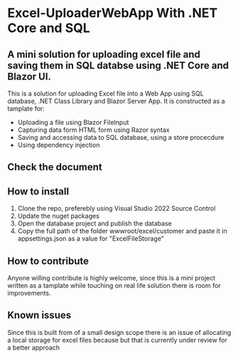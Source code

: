 # Excel-UploaderWebApp With .NET Core and SQL 

## A mini solution for uploading excel file and saving them in SQL databse using .NET Core and Blazor UI. 

This is a solution for uploading Excel file into a Web App using SQL database, .NET Class Library and Blazor Server App. It is constructed as a tamplate for:

* Uploading a file using Blazor FileInput
* Capturing data form HTML form using Razor syntax
* Saving and accessing data to SQL database, using a store procecdure
* Using dependency injection


 ## Check the document
<a href="https://github.com/DevZe/TechnicalInterviewSolution/blob/master/Excel%20Uploader%20Solution%20Design.pdf" target="blank">
 <a/>
 
 
 ## How to install
 
 1. Clone the repo, preferebly using Visual Studio 2022 Source Control
 2. Update the nuget packages 
 3. Open the database project and publish the database
 4. Copy the full path of the folder wwwroot/excel/customer and paste it in appsettings.json as a value for "ExcelFileStorage"

## How to contribute

Anyone willing contribute is highly welcome, since this is a mini project written as a tamplate while touching on real life solution there is room for  improvements.


## Known issues 

Since this is built from of a small design scope there is an issue of allocating a local storage for excel files because but that is currently under review for a better approach
